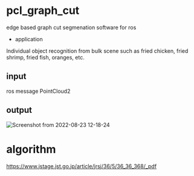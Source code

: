 # pcl_graph_cut

edge based graph cut segmenation software for ros

- application

Individual object recognition from bulk scene such as fried chicken, fried shrimp, fried fish, oranges, etc.

## input

ros message PointCloud2 

## output



![Screenshot from 2022-08-23 12-18-24](https://user-images.githubusercontent.com/40942409/186062421-1c8ef652-14ec-4690-8c4d-860f8f464814.png)



# algorithm

https://www.jstage.jst.go.jp/article/jrsj/36/5/36_36_368/_pdf

